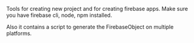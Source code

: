 Tools for creating new project and for creating firebase apps.
Make sure you have firebase cli, node, npm installed.

Also it contains a script to generate the FirebaseObject on multiple
platforms.
